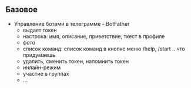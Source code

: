 ## Базовое
- Управление ботами в телеграмме - BotFather
  - выдает токен
  - настрока: имя, описание, приветствие, ткест в профиле
  - фото
  - список команд: список команд в кнопке меню /help, /start .. что придумаешь
  - удалить, сменить токен, напомнить токен
  - инлайн-режим
  - участие в группах
  - ...
